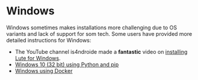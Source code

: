 # Windows

Windows sometimes makes installations more challenging due to OS variants and lack of support for som tech.  Some users have provided more detailed instructions for Windows:

* The YouTube channel is4ndroide made a **fantastic** video on [installing Lute for Windows](https://www.youtube.com/watch?v=qtClbRqBiEM).
* [Windows 10 (32 bit) using Python and pip](./windows-10-32-bit-using-python.md)
* [Windows using Docker](./windows-using-docker.md)
